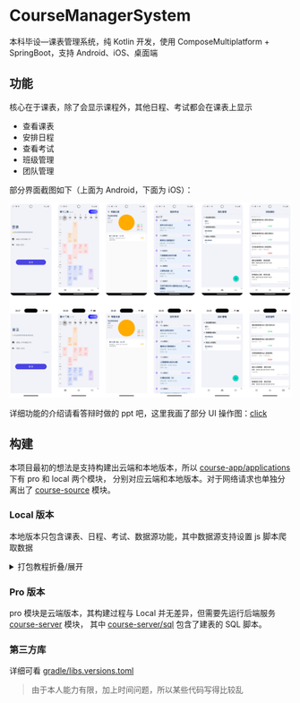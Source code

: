 # CourseManagerSystem
 本科毕设—课表管理系统，纯 Kotlin 开发，使用 ComposeMultiplatform + SpringBoot，支持 Android、iOS、桌面端

## 功能
核心在于课表，除了会显示课程外，其他日程、考试都会在课表上显示
- 查看课表
- 安排日程
- 查看考试
- 班级管理
- 团队管理

部分界面截图如下（上面为 Android，下面为 iOS）：

<img src="img/img.png" />

详细功能的介绍请看答辩时做的 ppt 吧，这里我画了部分 UI 操作图：[click](img/ppt.pdf)

## 构建
本项目最初的想法是支持构建出云端和本地版本，所以 [course-app/applications](course-app/applications) 下有 pro 和 local 两个模块，
分别对应云端和本地版本。对于网络请求也单独分离出了 [course-source](course-source) 模块。

### Local 版本

本地版本只包含课表、日程、考试、数据源功能，其中数据源支持设置 js 脚本爬取数据

<details>
<summary>打包教程折叠/展开</summary>

#### Android 打包
执行 `course-app.applications.local` 配置即可运行，打包跟普通的 Android 打包无区别

#### iOS 打包
> 前提：只能在 Mac 上才能打包

⚠️注意：目前 iOS 虽已支持打包运行，但是子模块的资源不会一同打包。
官方已修护该[问题](https://github.com/JetBrains/compose-multiplatform/pull/4454)，
但需要 kt2.0 版本，当前项目还在 dev-kt2 分支适配中

##### iOS 模拟器
AS 下载 `Kotlin Multiplatform Mobile` 插件，然后运行 `iosApp` 配置即可

若修改了模块依赖关系，则需要先执行以下命令设置 iOS 的打包配置
```shell
./gradlew :course-app:applications:local:setIOSProjectPbxproj
```

##### iOS 真机
因为本人无真机，所以无法调试，请看[官方教程](https://www.jetbrains.com/help/kotlin-multiplatform-dev/compose-multiplatform-create-first-app.html#run-on-a-real-ios-device)

#### 桌面端打包
执行 `desktopMain` 下 `main` 函数即可运行

打包需要对应设备执行以下命令
```shell
# 可以点击 idea 或 AS 右侧的大象图标里 Tasks/compose desktop 下同名任务
# debug 包
./gradlew packageDmg # Mac
./gradlew packageMsi # Win
./gradlew packageDeb # Linux

# release 包
./gradlew packageReleaseDmg # Mac
./gradlew packageReleaseMsi # Win
./gradlew packageReleaseDeb # Linux
```

</details>

### Pro 版本
pro 模块是云端版本，其构建过程与 Local 并无差异，但需要先运行后端服务 [course-server](course-server) 模块，
其中 [course-server/sql](course-server/sql) 包含了建表的 SQL 脚本。

### 第三方库
详细可看 [gradle/libs.versions.toml](gradle/libs.versions.toml)


> 由于本人能力有限，加上时间问题，所以某些代码写得比较乱